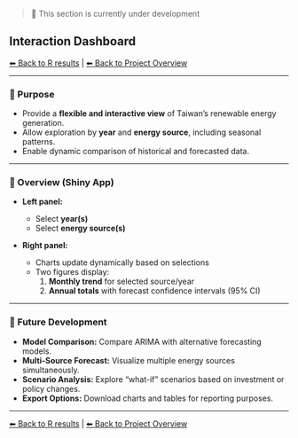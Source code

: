 > 🧩 This section is currently under development

## Interaction Dashboard

[⬅ Back to R results](README.md) | [⬅ Back to Project Overview](../README.md)

---

### 🔹 Purpose

- Provide a **flexible and interactive view** of Taiwan’s renewable energy generation.
- Allow exploration by **year** and **energy source**, including seasonal patterns.
- Enable dynamic comparison of historical and forecasted data.

---

### 🔹 Overview (Shiny App)

- **Left panel:**  
  - Select **year(s)**  
  - Select **energy source(s)**  

- **Right panel:**  
  - Charts update dynamically based on selections  
  - Two figures display:  
    1. **Monthly trend** for selected source/year  
    2. **Annual totals** with forecast confidence intervals (95% CI)

---

### 🔹 Future Development

- **Model Comparison:** Compare ARIMA with alternative forecasting models.  
- **Multi-Source Forecast:** Visualize multiple energy sources simultaneously.  
- **Scenario Analysis:** Explore “what-if” scenarios based on investment or policy changes.  
- **Export Options:** Download charts and tables for reporting purposes.

---

[⬅ Back to R results](README.md) | [⬅ Back to Project Overview](../README.md)
